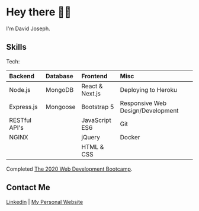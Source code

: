 # Hey there 👋👀

I'm David Joseph.

## Skills

Tech:

| **Backend**   | **Database** | **Frontend**    | **Misc**                          |
| :------------ | :----------- | :-------------- | :-------------------------------- |
| Node.js       | MongoDB      | React & Next.js | Deploying to Heroku               |
| Express.js    | Mongoose     | Bootstrap 5     | Responsive Web Design/Development |
| RESTful API's |              | JavaScript ES6  | Git                               |
| NGINX         |              | jQuery          | Docker                            |
|               |              | HTML & CSS      |                                   |

Completed [The 2020 Web Development Bootcamp](https://www.udemy.com/course/the-complete-web-development-bootcamp/).

## Contact Me

[Linkedin](https://www.linkedin.com/in/david-joseph-75a7b71b5/) | [My Personal Website](https://davidjoseph.me/)
